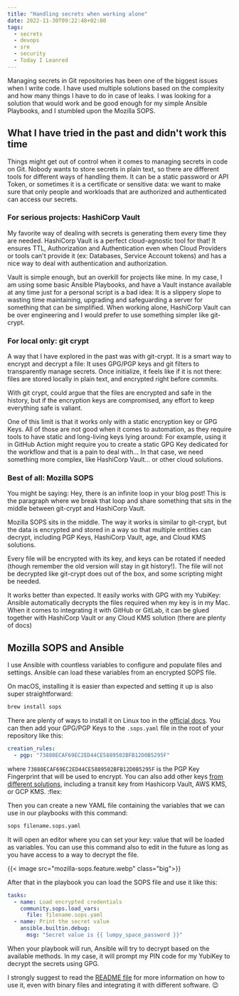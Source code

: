 ```yaml
---
title: "Handling secrets when working alone"
date: 2022-11-30T09:22:48+02:00
tags:
  - secrets
  - devops
  - sre
  - security
  - Today I Leanred
---
```

Managing secrets in Git repositories has been one of the biggest issues when
I write code. I have used multiple solutions based on the complexity and how 
many things I have to do in case of leaks. I was looking for a solution that 
would work and be good enough for my simple Ansible Playbooks, and I stumbled
upon the Mozilla SOPS.

<!--more-->

## What I have tried in the past and didn't work this time 

Things might get out of control when it comes to managing secrets in code on
Git. Nobody wants to store secrets in plain text, so there are different tools 
for different ways of handling them. It can be a static password or API Token, 
or sometimes it is a certificate or sensitive data: we want to make sure that 
only people and workloads that are authorized and authenticated can access our 
secrets.

### For serious projects: HashiCorp Vault

My favorite way of dealing with secrets is generating them every time they are 
needed. HashiCorp Vault is a perfect cloud-agnostic tool for that! It ensures 
TTL, Authorization and Authentication even when Cloud Providers or tools can't 
provide it (ex: Databases, Service Account tokens) and has a nice way to deal 
with authentication and authorization.

Vault is simple enough, but an overkill for projects like mine. In my case, I 
am using some basic  Ansible Playbooks, and have a Vault instance available at 
any time just for a personal script is a bad idea: It is a slippery slope to 
wasting time maintaining, upgrading and safeguarding a server for something 
that can be simplified. When working alone, HashiCorp  Vault can be over 
engineering and I would prefer to use something simpler like git-crypt.

### For local only: git crypt
A way that I have explored in the past was with git-crypt. It is a smart way to
encrypt and decrypt a file: It uses GPG/PGP keys and git filters to 
transparently manage secrets. Once initialize, it feels like if it is not 
there: files are stored locally in plain text, and encrypted right before 
commits.

With git crypt, could argue that the files are encrypted and safe in the 
history, but if the encryption keys are compromised, any effort to keep 
everything safe is valiant. 

One of this limit is that it works only with a static encryption key or GPG 
Keys. All of those are not good when it comes to automation, as they require 
tools to have static and long-living keys lying around: For example, using it in
GitHub Action might require you to create a static GPG Key dedicated for the 
workflow and that is a pain to deal with… In that case, we need something more 
complex, like HashiCorp Vault… or other cloud solutions.

### Best of all: Mozilla SOPS
You might be saying: Hey, there is an infinite loop in your blog post! This is 
the paragraph where we break that loop and share something that sits in the 
middle between git-crypt and HashiCorp Vault.

Mozilla SOPS sits in the middle. The way it works is similar to git-crypt, but 
the data is encrypted and stored in a way so that multiple entities can decrypt, 
including PGP Keys, HashiCorp Vault, age, and Cloud KMS solutions.

Every file will be encrypted with its key, and keys can be rotated if needed 
(though remember the old version will stay in git history!). The file will not 
be decrypted like git-crypt does out of the box, and some scripting might be 
needed.

It works better than expected. It easily works with GPG with my YubiKey: 
Ansible automatically decrypts the files required when my key is in my Mac. 
When it comes to integrating it with GitHub or GitLab, it can be glued together 
with HashiCorp Vault or any Cloud KMS solution (there are plenty of docs)

## Mozilla SOPS and Ansible
I use Ansible with countless variables to configure and populate files and 
settings. Ansible can load these variables from an encrypted SOPS file.

On macOS, installing it is easier than expected and setting it up is also super 
straightforward:

```bash
brew install sops
```

There are plenty of ways to install it on Linux too in the 
[official docs](https://github.com/mozilla/sops#download). You can then add 
your GPG/PGP Keys to the `.sops.yaml` file in the root of your repository like 
this:

```yaml
creation_rules:
  - pgp: "73880ECAF69EC2ED44CE5889502BFB12D0B5295F"
````

where `73880ECAF69EC2ED44CE5889502BFB12D0B5295F` is the PGP Key Fingerprint that
will be used to encrypt. You can also add other keys 
[from different solutions](https://github.com/mozilla/sops#using-sops-yaml-conf-to-select-kms-pgp-for-new-files),
including a transit key from Hashicorp Vault, AWS KMS, or GCP KMS. :flex:

Then you can create a new YAML file containing the variables that we can use in 
our playbooks with this command:

```bash
sops filename.sops.yaml
```

It will open an editor where you can set your key: value that will be loaded as 
variables. You can use this command also to edit in the future as long as you
have access to a way to decrypt the file.

{{< image src="mozilla-sops.feature.webp" class="big">}}

After that in the playbook you can load the SOPS file and use it like this:

```yaml
tasks:
  - name: Load encrypted credentials
    community.sops.load_vars:
      file: filename.sops.yaml
  - name: Print the secret value
    ansible.builtin.debug:
      msg: "Secret value is {{ lumpy_space_password }}"
```

When your playbook will run, Ansible will try to decrypt based on the available 
methods. In my case, it will prompt my PIN code for my YubiKey to decrypt the 
secrets using GPG.

I strongly suggest to read the 
[README file](https://github.com/mozilla/sops#readme) 
for more information on how to use it, even with binary files and integrating 
it with different software. :wink:
